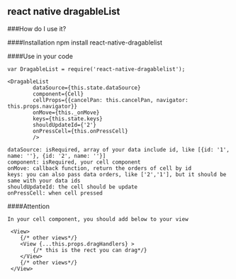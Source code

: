 ## react native dragableList

###How do I use it?
    
####Installation
    npm install react-native-dragablelist
   
####Use in your code

    var DragableList = require('react-native-dragablelist');

    <DragableList
            dataSource={this.state.dataSource}
            component={Cell}
            cellProps={{cancelPan: this.cancelPan, navigator: this.props.navigator}}
            onMove={this._onMove}
            keys={this.state.keys}
            shouldUpdateId={'2'}
            onPressCell={this.onPressCell}
            />
            
    dataSource: isRequired, array of your data include id, like [{id: '1', name: ''}, {id: '2', name: ''}]
    component: isRequired, your cell component
    onMove: callback function, return the orders of cell by id
    keys: you can also pass data orders, like ['2','1'], but it should be same with your data ids
    shouldUpdateId: the cell should be update
    onPressCell: when cell pressed

####Attention 
    
    In your cell component, you should add below to your view 
     
     <View>
        {/* other views*/}
        <View {...this.props.dragHandlers} >
            {/* this is the rect you can drag*/}
        </View>
        {/* other views*/}
     </View>
            

